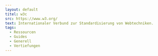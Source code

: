 ```yaml
---
layout: default
titel: w3c
src: https://www.w3.org/
text: Internationaler Verbund zur Standardisierung von Webtechniken.
tags:
  - Ressourcen
  - Guides
  - Generell
  - Vertiefungen
---
```

